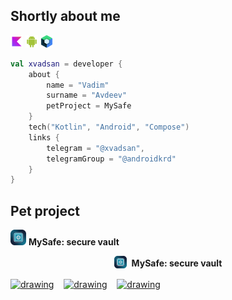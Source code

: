 

## Shortly about me  
<img src="https://github.com/devicons/devicon/blob/master/icons/kotlin/kotlin-original.svg" alt="drawing" width="20"/> <img src="https://github.com/devicons/devicon/blob/master/icons/android/android-plain.svg" alt="drawing" width="20"/> <img src="https://github.com/devicons/devicon/blob/master/icons/jetpackcompose/jetpackcompose-original.svg" alt="drawing" width="20"/>
```kotlin
val xvadsan = developer {
    about {
        name = "Vadim"
        surname = "Avdeev"
        petProject = MySafe
    }
    tech("Kotlin", "Android", "Compose")
    links {
        telegram = "@xvadsan",
        telegramGroup = "@androidkrd"
    }
}
```

## Pet project
<a href="https://play.google.com/store/apps/details?id=ru.devrobots.privateCard&hl=ru&gl=US"><img src="https://github.com/xvadsan/BlankMVVM/blob/develop/app/src/main/res/drawable/am_icon.webp" alt="drawing" width="25"/></a>  **MySafe: secure vault**

<div style="text-align: center;">
    <a href="https://play.google.com/store/apps/details?id=ru.devrobots.privateCard&hl=ru&gl=US" style="display: inline-block; vertical-align: middle;">
        <img src="https://github.com/xvadsan/BlankMVVM/blob/develop/app/src/main/res/drawable/am_icon.webp" alt="MySafe app icon" width="20"/>
    </a>
    <span style="display: inline-block; vertical-align: middle; font-weight: bold; margin-left: 4px;">MySafe: secure vault</span>
</div>

<a href="https://www.rustore.ru/catalog/app/ru.devrobots.privateCard"><img src="https://github.com/xvadsan/BlankMVVM/blob/develop/app/src/main/res/drawable/rustore.png" alt="drawing" height="25"/></a>&nbsp;&nbsp;&nbsp;
<a href="https://play.google.com/store/apps/details?id=ru.devrobots.privateCard&hl=ru&gl=US"><img src="https://github.com/xvadsan/BlankMVVM/blob/develop/app/src/main/res/drawable/playmarket.png" alt="drawing" height="25"/></a>&nbsp;&nbsp;&nbsp;
<a href="https://4pda.to/forum/index.php?showtopic=1044749&st=0#entry113972880"><img src="https://github.com/xvadsan/BlankMVVM/blob/develop/app/src/main/res/drawable/4pda.png" alt="drawing" height="25"/></a>
